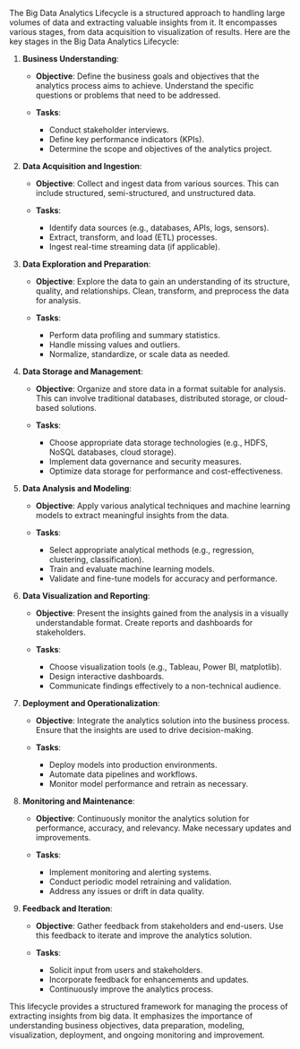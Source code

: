 The Big Data Analytics Lifecycle is a structured approach to handling large volumes of data and extracting valuable insights from it. It encompasses various stages, from data acquisition to visualization of results. Here are the key stages in the Big Data Analytics Lifecycle:

1. **Business Understanding**:

   - **Objective**: Define the business goals and objectives that the analytics process aims to achieve. Understand the specific questions or problems that need to be addressed.

   - **Tasks**:
     - Conduct stakeholder interviews.
     - Define key performance indicators (KPIs).
     - Determine the scope and objectives of the analytics project.

2. **Data Acquisition and Ingestion**:

   - **Objective**: Collect and ingest data from various sources. This can include structured, semi-structured, and unstructured data.

   - **Tasks**:
     - Identify data sources (e.g., databases, APIs, logs, sensors).
     - Extract, transform, and load (ETL) processes.
     - Ingest real-time streaming data (if applicable).

3. **Data Exploration and Preparation**:

   - **Objective**: Explore the data to gain an understanding of its structure, quality, and relationships. Clean, transform, and preprocess the data for analysis.

   - **Tasks**:
     - Perform data profiling and summary statistics.
     - Handle missing values and outliers.
     - Normalize, standardize, or scale data as needed.

4. **Data Storage and Management**:

   - **Objective**: Organize and store data in a format suitable for analysis. This can involve traditional databases, distributed storage, or cloud-based solutions.

   - **Tasks**:
     - Choose appropriate data storage technologies (e.g., HDFS, NoSQL databases, cloud storage).
     - Implement data governance and security measures.
     - Optimize data storage for performance and cost-effectiveness.

5. **Data Analysis and Modeling**:

   - **Objective**: Apply various analytical techniques and machine learning models to extract meaningful insights from the data.

   - **Tasks**:
     - Select appropriate analytical methods (e.g., regression, clustering, classification).
     - Train and evaluate machine learning models.
     - Validate and fine-tune models for accuracy and performance.

6. **Data Visualization and Reporting**:

   - **Objective**: Present the insights gained from the analysis in a visually understandable format. Create reports and dashboards for stakeholders.

   - **Tasks**:
     - Choose visualization tools (e.g., Tableau, Power BI, matplotlib).
     - Design interactive dashboards.
     - Communicate findings effectively to a non-technical audience.

7. **Deployment and Operationalization**:

   - **Objective**: Integrate the analytics solution into the business process. Ensure that the insights are used to drive decision-making.

   - **Tasks**:
     - Deploy models into production environments.
     - Automate data pipelines and workflows.
     - Monitor model performance and retrain as necessary.

8. **Monitoring and Maintenance**:

   - **Objective**: Continuously monitor the analytics solution for performance, accuracy, and relevancy. Make necessary updates and improvements.

   - **Tasks**:
     - Implement monitoring and alerting systems.
     - Conduct periodic model retraining and validation.
     - Address any issues or drift in data quality.

9. **Feedback and Iteration**:

   - **Objective**: Gather feedback from stakeholders and end-users. Use this feedback to iterate and improve the analytics solution.

   - **Tasks**:
     - Solicit input from users and stakeholders.
     - Incorporate feedback for enhancements and updates.
     - Continuously improve the analytics process.

This lifecycle provides a structured framework for managing the process of extracting insights from big data. It emphasizes the importance of understanding business objectives, data preparation, modeling, visualization, deployment, and ongoing monitoring and improvement.
